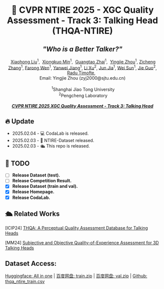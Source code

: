 # <div align="center">🚀 CVPR NTIRE 2025 - XGC Quality Assessment - Track 3: Talking Head (THQA-NTIRE)</div> 
##  <div align="center"> <i>"Who is a Better Talker?"</i></div> 
<p align="center">  <a href="">Xiaohong Liu</a><sup>1</sup>,  <a href="">Xiongkuo Min</a><sup>1</sup>,   <a href="">Guangtao Zhai</a><sup>1</sup>,   <a href="">Yingjie Zhou</a><sup>1</sup>,  <a href="">Zicheng Zhang</a><sup>1</sup>,  <a href="">Farong Wen</a><sup>1</sup>,  <a href="">Yanwei Jiang</a><sup>1</sup>,  <a href="">Li Xu</a><sup>2</sup>,  <a href="">Jun Jia</a><sup>1</sup>,  <a href="">Wei Sun</a><sup>1</sup>,  <a href="">Jie Guo</a><sup>2</sup>,  <a href="">Radu Timofte</a>,   <br> Email: Yingjie Zhou (zyj2000@sjtu.edu.cn) <br><br>  <sup>1</sup>Shanghai Jiao Tong University<br>  <sup>2</sup>Pengcheng Laboratory <br>  <br><i><strong><a href='https://eccv2024.ecva.net/' target='_blank'>CVPR NTIRE 2025 XGC Quality Assessment - Track 3: Talking Head</a></strong></i></p>
<!-- Organized by Shanghai Jiao Tong University and Pengcheng Laboratory  -->

## 🔥 Update
- 2025.02.04 - 💻 CodaLab is released.
- 2025.02.03 - 🎉 NTIRE-Dataset released.
- 2025.02.03 - 🛳️ This repo is released.


## 📅 TODO

- [ ] **Release Dataset (test).**
- [ ] **Release Competition Result.**
- [x] **Release Dataset (train and val).**
- [x] **Release Homepage.**
- [x] **Release CodaLab.**

## 🛳️ Related Works
[ICIP24] [THQA: A Perceptual Quality Assessment Database for Talking Heads](https://arxiv.org/abs/2404.09003)

[MM24] [Subjective and Objective Quality-of-Experience Assessment for 3D Talking Heads](https://dl.acm.org/doi/10.1145/3664647.3680964)

## Dataset Access:

[Huggingface: All in one](https://huggingface.co/datasets/zyj2000/THQA-NTIRE/tree/main) | [百度网盘: train.zip](https://pan.baidu.com/s/1sCk5y4FFm5QwW4VhZojDAQ?pwd=thqa) | [百度网盘: val.zip](https://pan.baidu.com/s/1MSZq0Ol-pbVdJ5HqDjJ96g?pwd=thqa) | [Github: thqa_ntire_train.csv](https://github.com/zyj-2000/THQA-NTIRE/blob/main/thqa_ntire_train.csv)


